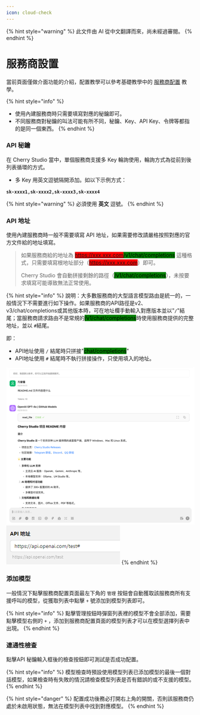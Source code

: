 ```yaml
---
icon: cloud-check
---
```


{% hint style="warning" %}
此文件由 AI 從中文翻譯而來，尚未經過審閱。
{% endhint %}

# 服務商設置

當前頁面僅做介面功能的介紹，配置教學可以參考基礎教學中的 [服務商配置](../../../pre-basic/providers/) 教學。

{% hint style="info" %}
* 使用內建服務商時只需要填寫對應的秘鑰即可。
* 不同服務商對秘鑰的叫法可能有所不同，秘鑰、Key、API Key、令牌等都指的是同一個東西。
{% endhint %}

### API 秘鑰

在 Cherry Studio 當中，單個服務商支援多 Key 輪詢使用，輪詢方式為從前到後列表循環的方式。

* 多 Key 用英文逗號隔開添加。如以下示例方式：

<pre><code><strong>sk-xxxx1,sk-xxxx2,sk-xxxx3,sk-xxxx4
</strong></code></pre>

{% hint style="warning" %}
必須使用 **英文** 逗號。
{% endhint %}

### API 地址

使用內建服務商時一般不需要填寫 API 地址，如果需要修改請嚴格按照對應的官方文件給的地址填寫。

> 如果服務商給的地址為 <mark style="background-color:red;">https://xxx.xxx.com</mark><mark style="background-color:green;">/v1/chat/completions</mark> 這種格式，只需要填寫根地址部分（<mark style="background-color:red;">https://xxx.xxx.com</mark>）即可。
>
> Cherry Studio 會自動拼接剩餘的路徑（<mark style="background-color:green;">/v1/chat/completions</mark>），未按要求填寫可能導致無法正常使用。

{% hint style="info" %}
說明：大多數服務商的大型語言模型路由是統一的，一般情況下不需要進行如下操作。如果服務商的API路徑是v2、v3/chat/completions或其他版本時，可在地址欄手動輸入對應版本並以"`/`"結尾；當服務商請求路由不是常規的<mark style="background-color:green;">/v1/chat/completions</mark>時使用服務商提供的完整地址，並以 `#`結尾。

即：
* API地址使用 `/` 結尾時只拼接"<mark style="background-color:green;">chat/completions</mark>"
* API地址使用 `#` 結尾時不執行拼接操作，只使用填入的地址。

![](<../../../.gitbook/assets/image (1) (1) (1) (1) (1) (1).png>)![](<../../../.gitbook/assets/image (15).png>)
{% endhint %}

### 添加模型

一般情況下點擊服務商配置頁面最左下角的 `管理` 按鈕會自動獲取該服務商所有支援呼叫的模型，從獲取列表中點擊 `+` 號添加到模型列表即可。

{% hint style="info" %}
點擊管理按鈕時彈窗列表裡的模型不會全部添加，需要點擊模型右側的 `+` ，添加到服務商配置頁面的模型列表才可以在模型選擇列表中出現。
{% endhint %}

### 連通性檢查

點擊API 秘鑰輸入框後的檢查按鈕即可測試是否成功配置。

{% hint style="info" %}
模型檢查時預設使用模型列表已添加模型的最後一個對話模型，如果檢查時有失敗的情況請檢查模型列表是否有錯誤的或不支援的模型。
{% endhint %}

{% hint style="danger" %}
配置成功後務必打開右上角的開關，否則該服務商仍處於未啟用狀態，無法在模型列表中找到對應模型。
{% endhint %}